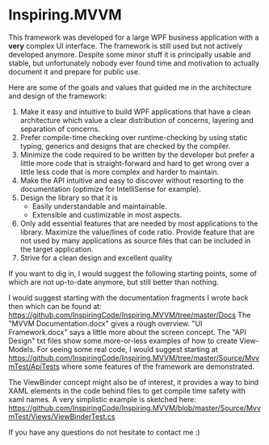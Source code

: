 # Inspiring.MVVM

This framework was developed for a large WPF business application with a **very** complex UI interface. The framework is still used but not actively developed anymore. Despite some minor stuff it is principally usable and stable, but unfortunately nobody ever found time and motivation to actually document it and prepare for public use.

Here are some of the goals and values that guided me in the architecture and design of the framework:
1.	Make it easy and intuitive to build WPF applications that have a clean architecture which value a clear distribution of concerns, layering and separation of concerns.
2.	Prefer compile-time checking over runtime-checking by using static typing, generics and designs that are checked by the compiler.
3.	Minimize the code required to be written by the developer but prefer a little more code that is straight-forward and hard to get wrong over a little less code that is more complex and harder to maintain.
4.	Make the API intuitive and easy to discover without resorting to the documentation (optimize for IntelliSense for example).
5.	Design the library so that it is
    - Easily understandable and maintainable.
    - Extensible and custimizable in most aspects.
6.	Only add essential features that are needed by most applications to the library. Maximize the value/lines of code ratio. Provide feature that are not used by many applications as source files that can be included in the target application.
7.	Strive for a clean design and excellent quality


If you want to dig in, I would suggest the following starting points, some of which are not up-to-date anymore, but still better than nothing.

I would suggest starting with the documentation fragments I wrote back then which can be found at: https://github.com/InspiringCode/Inspiring.MVVM/tree/master/Docs The "MVVM Documentation.docx" gives a rough overview. "UI Framework.docx" says a little more about the screen concept. The "API Design" txt files show some more-or-less examples of how to create View-Models. For seeing some real code, I would suggest starting at https://github.com/InspiringCode/Inspiring.MVVM/tree/master/Source/MvvmTest/ApiTests where some features of the framework are demonstrated.

The ViewBinder concept might also be of interest, it provides a way to bind XAML elements in the code behind files to get compile time safety with xaml names. A very simplistic example is sketched here: https://github.com/InspiringCode/Inspiring.MVVM/blob/master/Source/MvvmTest/Views/ViewBinderTest.cs

If you have any questions do not hesitate to contact me :)
